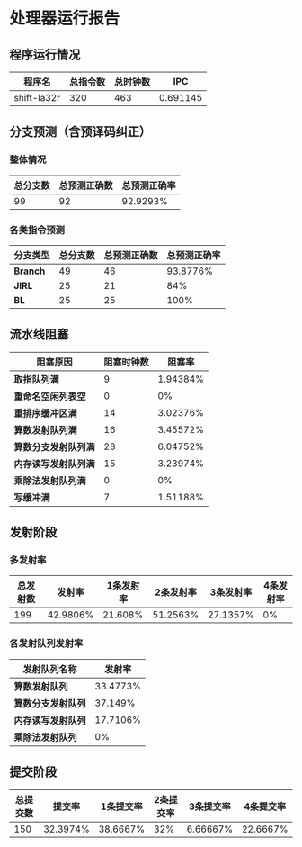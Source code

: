 # 处理器运行报告
## 程序运行情况
|程序名|总指令数|总时钟数|IPC|
|---|---|---|---|
|shift-la32r|320|463|0.691145|

## 分支预测（含预译码纠正）
### 整体情况
|总分支数|总预测正确数|总预测正确率|
|---|---|---|
|99|92|92.9293%|

### 各类指令预测
|分支类型|总分支数|总预测正确数|总预测正确率|
|---|---|---|---|
|**Branch**| 49 | 46 | 93.8776%|
|**JIRL**| 25 | 21 | 84%|
|**BL**| 25 | 25 | 100%|

## 流水线阻塞
|阻塞原因|阻塞时钟数|阻塞率|
|---|---|---|
|**取指队列满**| 9 | 1.94384%|
|**重命名空闲列表空**|0 | 0%|
|**重排序缓冲区满**|14 | 3.02376%|
|**算数发射队列满**|16 | 3.45572%|
|**算数分支发射队列满**|28 | 6.04752%|
|**内存读写发射队列满**|15 | 3.23974%|
|**乘除法发射队列满**|0 | 0%|
|**写缓冲满**|7 | 1.51188%|

## 发射阶段
### 多发射率
|总发射数|发射率|1条发射率|2条发射率|3条发射率|4条发射率|
|---|---|---|---|---|---|
|199|42.9806%|21.608%|51.2563%|27.1357%|0%|

### 各发射队列发射率
|发射队列名称|发射率|
|---|---|
|**算数发射队列**|33.4773%|
|**算数分支发射队列**|37.149%|
|**内存读写发射队列**|17.7106%|
|**乘除法发射队列**|0%|

## 提交阶段
|总提交数|提交率|1条提交率|2条提交率|3条提交率|4条提交率|
|---|---|---|---|---|---|
|150|32.3974%|38.6667%|32%|6.66667%|22.6667%|
